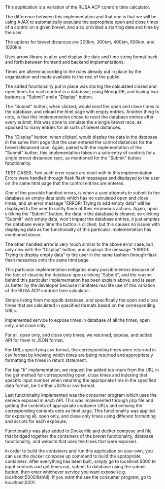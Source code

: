 This application is a variation of the RUSA ACP controle time calculator.

The difference between this implementation and that one is that we will be using AJAX to automatically populate the appropriate open and close times of a control on a given brevet, and also provided a starting date and time by the user.

The options for brevet distances are 200km, 300km, 400km, 600km, and 1000km.

Uses arrow library to alter and display the date and time string format back and forth between frontend and backend implementations.

Times are altered according to the rules already put in place by the organization and made available to the rest of the public.

The added functionality put in place was storing the calculated closed and open times for each control in a database, using MongoDB, and having two buttons; a "Submit" and a "Display" button.

The "Submit" button, when clicked, would send the open and close times to the database, and reload the html page with empty entries. Another thing to note, is that this implementation chose to reset the database entries after every submit, this was done to simulate the a single brevet race, as opposed to many entries for all sorts of brevet distances.

The "Display" button, when clicked, would display the data in the database in the same html page that the user entered the control distances for the brevet distanced race. Again, paired with the implementation of the "Submit" button, this implementation takes in a sole entry of controls for a single brevet distanced race, as mentioned for the "Submit" button functionality.

TEST CASES: Two such error cases are dealt with in this implementation. Errors were handled through flask flash messages and displayed to the user on the same html page that the control entries are entered.

One of the possible handled errors, is when a user attempts to submit to the database an empty data table which has no calculated open and close times, and an error message "ERROR: Trying to add empty data" will be displayed to the user to notify them of their erroneous actions. Again, upon clicking the "Submit" button, the data in the database is cleared, so clicking "Submit" with empty data, won't impact the database entries, it just empties the database every time the button is clicked, but this causes no issues with displaying data as the functionality of this particular implementation has mentioned above.

The other handled error is very much similar to the above error case, but only now with the "Display" button, and displays the message "ERROR: Trying to display empty data" to the user in the same fashion through flask flash messahes onto the same html page.

This particular implementation mitigates many possible errors because of the fact of clearing the database upon clicking "Submit", and the reason behind this particular implementation has been explain above, and is seen as better by the developer because it imitates real life use of this variation of the RUSA ACP controle time calculator.

Simple listing from mongodb database, and specifically the open and close times that are calculated in specified formats based on the corresponding URLs.

Implemented service to expose times in database of all the times, open only, and close only.

For all, open only, and close only times, we returned, expose, and added API for them in JSON format.

For URLs specifying csv format, the corresponding times were returned in csv format by knowing which times are being returned and appropriately formatting the times in return statement.

For top "k" implementation, we request the added top=num from the URL in the get method for corresponding open, close times and indexing that specific input number when returning the appropriate time in the specified data format, be it either JSON or csv format.

Last functionality implemented was the consumer program which uses the service exposed in each API. This was implemented through php file and getting the contents of appropriate container URLs and echoing the corresponding contents onto an html page. This functionality was applied for exposing all, open only, and close only times using different formatting and scripts for each exposure.

Functionality was also added to Dockerfile and docker compose yml file that bridged together the containers of the brevet functionality, database functionality, and website that uses the times that were exposed.

In order to build the containers and run this application on your own, you can use the docker compose up command to build the appropriate containers. After everything has been built, simply go to localhost:5000 to input controls and get times out, submit to database using the submit button, then enter whichever service you want expose (e.g. localhost:5000/listAll). If you want the see the consumer program, go to localhost:5001.

